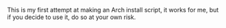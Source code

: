 This is my first attempt at making an Arch install script, it works for me, but if you decide to use it, do so at your own risk.

